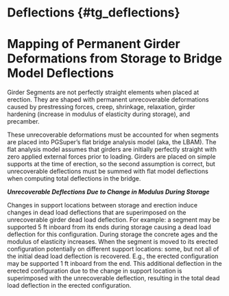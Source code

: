 Deflections {#tg_deflections}
======================================

Mapping of Permanent Girder Deformations from Storage to Bridge Model Deflections
======================================

Girder Segments are not perfectly straight elements when placed at erection. They are shaped with permanent unrecoverable deformations caused by prestressing forces, creep, shrinkage, relaxation, girder hardening (increase in modulus of elasticity during storage), and precamber.

These unrecoverable deformations must be accounted for when segments are placed into PGSuper’s flat bridge analysis model (aka, the LBAM). The flat analysis model assumes that girders are initially perfectly straight with zero applied external forces prior to loading. Girders are placed on simple supports at the time of erection, so the second assumption is correct,
but unrecoverable deflections must be summed with flat model deflections when computing total deflections in the bridge. 

***Unrecoverable Deflections Due to Change in Modulus During Storage***

Changes in support locations between storage and erection induce changes in dead load deflections that are superimposed on the unrecoverable girder dead load deflection. For example: a segment may be supported 5 ft inboard from its ends during storage causing a dead load deflection for this configuration. During storage the concrete ages and the modulus of elasticity increases. When the segment is moved to its erected configuration potentially on different support locations: some, but not all of the initial dead load deflection is recovered. E.g., the erected configuration may be supported 1 ft inboard from the end. This additional deflection in the erected configuration due to the change in support location is superimposed with the unrecoverable deflection, resulting in the total dead load deflection in the erected configuration.

